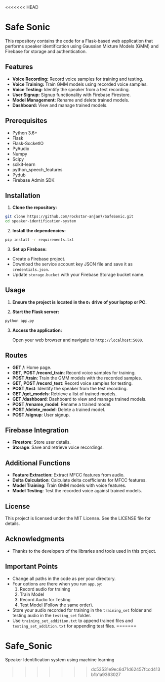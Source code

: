 <<<<<<< HEAD
# Safe Sonic

This repository contains the code for a Flask-based web application that performs speaker identification using Gaussian Mixture Models (GMM) and Firebase for storage and authentication.

## Features

- **Voice Recording:** Record voice samples for training and testing.
- **Voice Training:** Train GMM models using recorded voice samples.
- **Voice Testing:** Identify the speaker from a test recording.
- **User Signup:** Signup functionality with Firebase Firestore.
- **Model Management:** Rename and delete trained models.
- **Dashboard:** View and manage trained models.

## Prerequisites

- Python 3.6+
- Flask
- Flask-SocketIO
- PyAudio
- Numpy
- Scipy
- scikit-learn
- python_speech_features
- Pydub
- Firebase Admin SDK

## Installation

1. **Clone the repository:**

```sh
git clone https://github.com/rockstar-anjan7/SafeSonic.git
cd speaker-identification-system
```

2. **Install the dependencies:**

```sh
pip install -r requirements.txt
```

3. **Set up Firebase:**

- Create a Firebase project.
- Download the service account key JSON file and save it as `credentials.json`.
- Update `storage.bucket` with your Firebase Storage bucket name.

## Usage

1. **Ensure the project is located in the `D:` drive of your laptop or PC.**

2. **Start the Flask server:**

```sh
python app.py
```

3. **Access the application:**

   Open your web browser and navigate to `http://localhost:5000`.

## Routes

- **GET /**: Home page.
- **GET, POST /record_train**: Record voice samples for training.
- **POST /train**: Train the GMM models with the recorded samples.
- **GET, POST /record_test**: Record voice samples for testing.
- **POST /test**: Identify the speaker from the test recording.
- **GET /get_models**: Retrieve a list of trained models.
- **GET /dashboard**: Dashboard to view and manage trained models.
- **POST /rename_model**: Rename a trained model.
- **POST /delete_model**: Delete a trained model.
- **POST /signup**: User signup.

## Firebase Integration

- **Firestore**: Store user details.
- **Storage**: Save and retrieve voice recordings.

## Additional Functions

- **Feature Extraction**: Extract MFCC features from audio.
- **Delta Calculation**: Calculate delta coefficients for MFCC features.
- **Model Training**: Train GMM models with voice features.
- **Model Testing**: Test the recorded voice against trained models.

## License

This project is licensed under the MIT License. See the LICENSE file for details.

## Acknowledgments

- Thanks to the developers of the libraries and tools used in this project.

## Important Points

- Change all paths in the code as per your directory.
- Four options are there when you run `app.py`:
  1. Record audio for training
  2. Train Model
  3. Record Audio for Testing
  4. Test Model
  (Follow the same order).
- Store your audio recorded for training in the `training_set` folder and testing audio in the `testing_set` folder.
- Use `training_set_addition.txt` to append trained files and `testing_set_addition.txt` for appending test files.
=======
# Safe_Sonic
Speaker Identification system using machine learning
>>>>>>> dc53531e9ec6d71d62457fccd413b1b1a9363027
